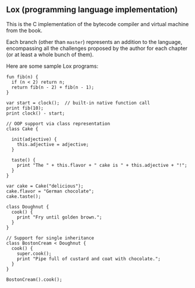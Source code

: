 ## Lox (programming language implementation)

This is the C implementation of the bytecode compiler and virtual machine from the book.

Each branch (other than `master`) represents an addition to the language, encompassing all the challenges proposed by the author for each chapter (or at least a whole bunch of them).

Here are some sample Lox programs:

```
fun fib(n) {
  if (n < 2) return n;
  return fib(n - 2) + fib(n - 1);
}

var start = clock();  // built-in native function call
print fib(10);
print clock() - start;
```

```
// OOP support via class representation
class Cake {

  init(adjective) {
    this.adjective = adjective;
  }

  taste() {
    print "The " + this.flavor + " cake is " + this.adjective + "!";
  }
}

var cake = Cake("delicious");
cake.flavor = "German chocolate";
cake.taste();
```

```
class Doughnut {
  cook() {
    print "Fry until golden brown.";
  }
}

// Support for single inheritance
class BostonCream < Doughnut {
  cook() {
    super.cook();
    print "Pipe full of custard and coat with chocolate.";
  }
}

BostonCream().cook();
```
